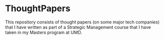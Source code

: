 # ThoughtPapers
This repository consists of thought papers (on some major tech companies) that I have written as part of a Strategic Management course that I have taken in my Masters program at UMD. 
